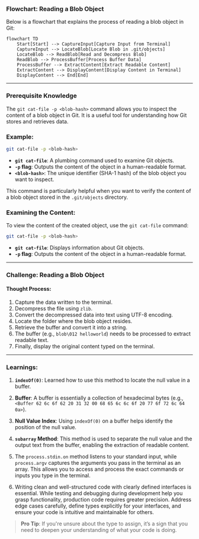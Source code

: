 ### Flowchart: Reading a Blob Object

Below is a flowchart that explains the process of reading a blob object in Git:

```mermaid
flowchart TD
    Start[Start] --> CaptureInput[Capture Input from Terminal]
    CaptureInput --> LocateBlob[Locate Blob in .git/objects]
    LocateBlob --> ReadBlob[Read and Decompress Blob]
    ReadBlob --> ProcessBuffer[Process Buffer Data]
    ProcessBuffer --> ExtractContent[Extract Readable Content]
    ExtractContent --> DisplayContent[Display Content in Terminal]
    DisplayContent --> End[End]
```

---

### Prerequisite Knowledge

The `git cat-file -p <blob-hash>` command allows you to inspect the content of a blob object in Git. It is a useful tool for understanding how Git stores and retrieves data.

### Example:

```bash
git cat-file -p <blob-hash>
```

- **`git cat-file`**: A plumbing command used to examine Git objects.
- **`-p` flag**: Outputs the content of the object in a human-readable format.
- **`<blob-hash>`**: The unique identifier (SHA-1 hash) of the blob object you want to inspect.

This command is particularly helpful when you want to verify the content of a blob object stored in the `.git/objects` directory.

### Examining the Content:

To view the content of the created object, use the `git cat-file` command:

```bash
git cat-file -p <blob-hash>
```

- **`git cat-file`**: Displays information about Git objects.
- **`-p` flag**: Outputs the content of the object in a human-readable format.

---

### Challenge: Reading a Blob Object

#### Thought Process:

1. Capture the data written to the terminal.
2. Decompress the file using `zlib`.
3. Convert the decompressed data into text using UTF-8 encoding.
4. Locate the folder where the blob object resides.
5. Retrieve the buffer and convert it into a string.
6. The buffer (e.g., `blob\012 helloworld`) needs to be processed to extract readable text.
7. Finally, display the original content typed on the terminal.

---

### Learnings:

1. **`indexOf(0)`**: Learned how to use this method to locate the null value in a buffer.
2. **Buffer**: A buffer is essentially a collection of hexadecimal bytes (e.g., `<Buffer 62 6c 6f 62 20 31 32 00 68 65 6c 6c 6f 20 77 6f 72 6c 64 0a>`).
3. **Null Value Index**: Using `indexOf(0)` on a buffer helps identify the position of the null value.
4. **`subarray` Method**: This method is used to separate the null value and the output text from the buffer, enabling the extraction of readable content.
5. The `process.stdin.on` method listens to your standard input, while `process.argv` captures the arguments you pass in the terminal as an array. This allows you to access and process the exact commands or inputs you type in the terminal.

6. Writing clean and well-structured code with clearly defined interfaces is essential. While testing and debugging during development help you grasp functionality, production code requires greater precision. Address edge cases carefully, define types explicitly for your interfaces, and ensure your code is intuitive and maintainable for others.

> **Pro Tip**: If you're unsure about the type to assign, it’s a sign that you need to deepen your understanding of what your code is doing.
